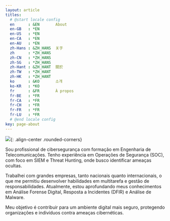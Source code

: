 ```yaml
---
layout: article
titles:
  # @start locale config
  en      : &EN       About
  en-GB   : *EN
  en-US   : *EN
  en-CA   : *EN
  en-AU   : *EN
  zh-Hans : &ZH_HANS  关于
  zh      : *ZH_HANS
  zh-CN   : *ZH_HANS
  zh-SG   : *ZH_HANS
  zh-Hant : &ZH_HANT  關於
  zh-TW   : *ZH_HANT
  zh-HK   : *ZH_HANT
  ko      : &KO       소개
  ko-KR   : *KO
  fr      : &FR       À propos
  fr-BE   : *FR
  fr-CA   : *FR
  fr-CH   : *FR
  fr-FR   : *FR
  fr-LU   : *FR
  # @end locale config
key: page-about
---
```

<img class="image image--md" src="https://media.licdn.com/dms/image/v2/D4D03AQH_Uta3lwl98g/profile-displayphoto-shrink_200_200/profile-displayphoto-shrink_200_200/0/1696545004203?e=1737590400&v=beta&t=zOvXn8G3KnmQl7pNy7Ms5G4t6J7wh0wsS6XAVoxX_jA"/>{: .align-center .rounded-corners}

Sou profissional de cibersegurança com formação em Engenharia de Telecomunicações. Tenho experiência em Operações de Segurança (SOC), com foco em SIEM e Threat Hunting, onde busco identificar ameaças ocultas.

Trabalhei com grandes empresas, tanto nacionais quanto internacionais, o que me permitiu desenvolver habilidades em multitarefa e gestão de responsabilidades. Atualmente, estou aprofundando meus conhecimentos em Análise Forense Digital, Resposta a Incidentes (DFIR) e Análise de Malware.

Meu objetivo é contribuir para um ambiente digital mais seguro, protegendo organizações e indivíduos contra ameaças cibernéticas.
